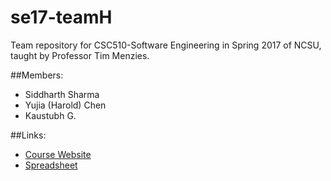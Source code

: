# se17-teamH
Team repository for CSC510-Software Engineering in Spring 2017 of NCSU, taught by Professor Tim Menzies.

##Members:
- Siddharth Sharma
- Yujia (Harold) Chen
- Kaustubh G.

##Links:
- [Course Website](tiny.cc/se17)
- [Spreadsheet](tiny.cc/se17give)
